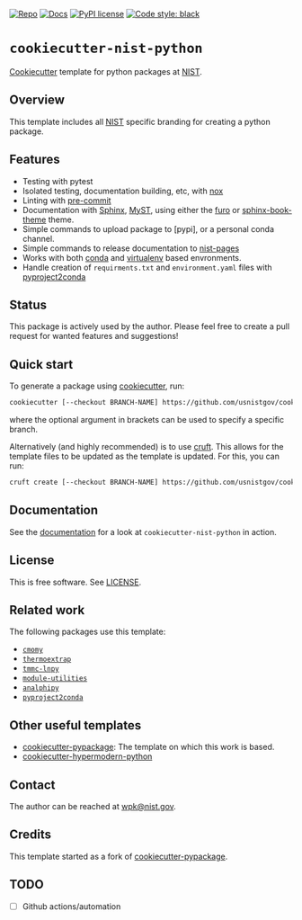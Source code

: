 <!-- markdownlint-disable MD041 -->

[![Repo][repo-badge]][repo-link] [![Docs][docs-badge]][docs-link]
[![PyPI license][license-badge]][license-link]
[![Code style: black][black-badge]][black-link]

<!--
  For more badges, see
  https://shields.io/category/other
  https://naereen.github.io/badges/
  [pypi-badge]: https://badge.fury.io/py/cookiecutter-nist-python
-->

[black-badge]: https://img.shields.io/badge/code%20style-black-000000.svg
[black-link]: https://github.com/psf/black
[docs-badge]: https://img.shields.io/badge/docs-sphinx-informational
[docs-link]: https://pages.nist.gov/cookiecutter-nist-python/
[repo-badge]: https://img.shields.io/badge/--181717?logo=github&logoColor=ffffff
[repo-link]: https://github.com/usnistgov/cookiecutter-nist-python
[license-badge]: https://img.shields.io/pypi/l/cmomy?color=informational
[license-link]:
  https://github.com/usnistgov/cookiecutter-nist-python/blob/main/LICENSE

<!-- other links -->

[NIST]: https://www.nist.gov/
[cookiecutter]: https://github.com/cookiecutter/cookiecutter
[cruft]: https://cruft.github.io/cruft/
[nox]: https://nox.thea.codes/en/stable/
[pre-commit]: https://pre-commit.com/
[Sphinx]: https://www.sphinx-doc.org/en/master/
[MyST]: https://myst-parser.readthedocs.io/en/latest/
[furo]: https://pradyunsg.me/furo/
[sphinx-book-theme]: https://sphinx-book-theme.readthedocs.io/
[nist-pages]: https://pages.nist.gov/pages-root/
[cookiecutter-pypackage]:
  https://github.com/audreyfeldroy/cookiecutter-pypackage/
[conda]: https://docs.conda.io/en/latest/
[virtualenv]: https://virtualenv.pypa.io/en/latest/
[pyproject2conda]: https://github.com/usnistgov/pyproject2conda

# `cookiecutter-nist-python`

[Cookiecutter][cookiecutter] template for python packages at [NIST].

## Overview

This template includes all [NIST] specific branding for creating a python
package.

## Features

- Testing with pytest
- Isolated testing, documentation building, etc, with [nox]
- Linting with [pre-commit]
- Documentation with [Sphinx], [MyST], using either the [furo] or
  [sphinx-book-theme] theme.
- Simple commands to upload package to [pypi], or a personal conda channel.
- Simple commands to release documentation to [nist-pages]
- Works with both [conda] and [virtualenv] based envronments.
- Handle creation of `requirments.txt` and `environment.yaml` files with
  [pyproject2conda]

## Status

This package is actively used by the author. Please feel free to create a pull
request for wanted features and suggestions!

## Quick start

To generate a package using [cookiecutter], run:

```bash
cookiecutter [--checkout BRANCH-NAME] https://github.com/usnistgov/cookiecutter-nist-python.git
```

where the optional argument in brackets can be used to specify a specific
branch.

Alternatively (and highly recommended) is to use [cruft]. This allows for the
template files to be updated as the template is updated. For this, you can run:

```bash
cruft create [--checkout BRANCH-NAME] https://github.com/usnistgov/cookiecutter-nist-python.git
```

<!-- end-docs -->

## Documentation

See the [documentation][docs-link] for a look at `cookiecutter-nist-python` in
action.

## License

This is free software. See [LICENSE][license-link].

## Related work

The following packages use this template:

- [`cmomy`](https://github.com/usnistgov/cmomy)
- [`thermoextrap`](https://github.com/usnistgov/thermoextrap)
- [`tmmc-lnpy`](https://github.com/usnistgov/tmmc-lnpy)
- [`module-utilities`](https://github.com/usnistgov/module-utilities)
- [`analphipy`](https://github.com/conda-forge/analphipy-feedstock)
- [`pyproject2conda`](https://github.com/usnistgov/pyproject2conda)

## Other useful templates

- [cookiecutter-pypackage]: The template on which this work is based.
- [cookiecutter-hypermodern-python](https://github.com/cjolowicz/cookiecutter-hypermodern-python)

## Contact

The author can be reached at <wpk@nist.gov>.

## Credits

This template started as a fork of [cookiecutter-pypackage].

## TODO

- [ ] Github actions/automation
